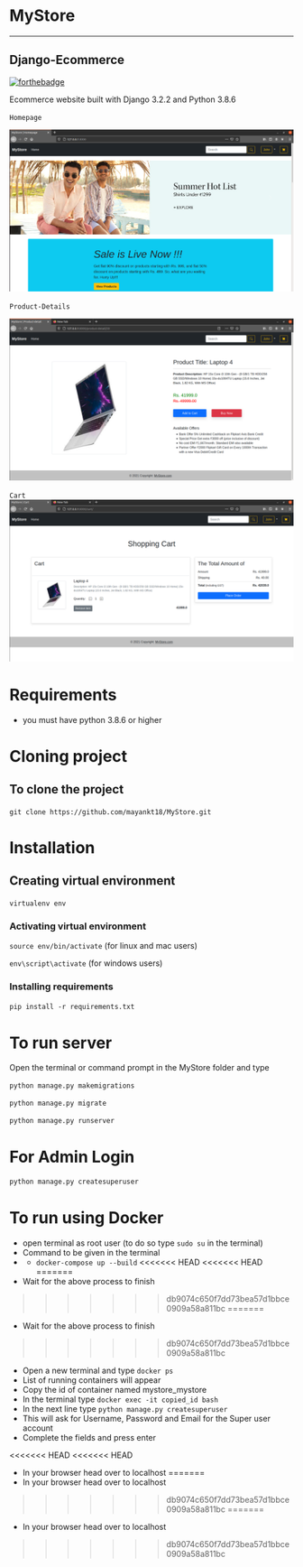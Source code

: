# MyStore
---

## Django-Ecommerce

[![forthebadge](https://forthebadge.com/images/badges/made-with-python.svg)](https://forthebadge.com)

Ecommerce website built with Django 3.2.2 and Python 3.8.6

`Homepage`

![image](https://github.com/mayankt18/MyStore/blob/main/screenshots/homepage.png)

`Product-Details`

![image](https://github.com/mayankt18/MyStore/blob/main/screenshots/details.png)

`Cart`
![image](https://github.com/mayankt18/MyStore/blob/main/screenshots/cart.png)

# Requirements

- you must have python 3.8.6 or higher

# Cloning project

 ## To clone the project

`git clone https://github.com/mayankt18/MyStore.git`

# Installation

## Creating virtual environment

`virtualenv env`

 ### Activating virtual environment

  `source env/bin/activate` (for linux and mac users)

  `env\script\activate` (for windows users)

 ### Installing requirements

  `pip install -r requirements.txt`

# To run server

 Open the terminal or command prompt in the MyStore folder and type

 `python manage.py makemigrations`

 `python manage.py migrate`

 `python manage.py runserver`

# For Admin Login

```python
python manage.py createsuperuser
```

# To run using Docker

- open terminal as root user (to do so type `sudo su` in the terminal)
- Command to be given in the terminal
- - `docker-compose up --build`
<<<<<<< HEAD
<<<<<<< HEAD
=======
- Wait for the above process to finish
>>>>>>> db9074c650f7dd73bea57d1bbce0909a58a811bc
=======
- Wait for the above process to finish
>>>>>>> db9074c650f7dd73bea57d1bbce0909a58a811bc

- Open a new terminal and type `docker ps`
- List of running containers will appear
- Copy the id of container named mystore_mystore
- In the terminal type `docker exec -it copied_id bash`
- In the next line type `python manage.py createsuperuser`
- This will ask for Username, Password and Email for the Super user account 
- Complete the fields and press enter

<<<<<<< HEAD
<<<<<<< HEAD
- In your browser head over to localhost
=======
- In your browser head over to localhost
>>>>>>> db9074c650f7dd73bea57d1bbce0909a58a811bc
=======
- In your browser head over to localhost
>>>>>>> db9074c650f7dd73bea57d1bbce0909a58a811bc
